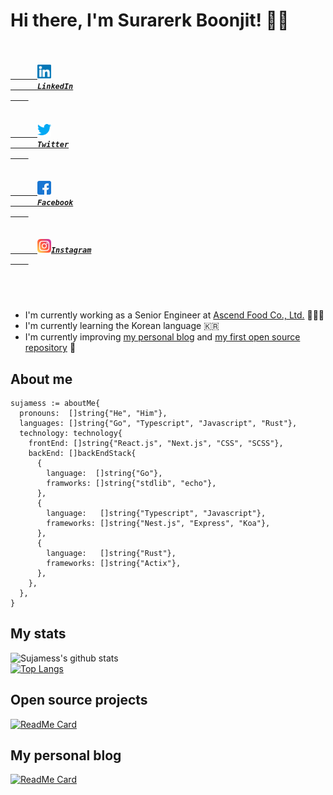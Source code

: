 # Hi there, I'm Surarerk Boonjit! 👋🏻

<h5 align="left">
  <code>
    <a href="https://www.linkedin.com/in/surarerk-boonjit/" title="LinkedIn Profile">
      <img width="22" src="https://github.com/sujamess/sujamess/blob/master/resources/linkedin.svg">
      LinkedIn
    </a>
  </code>
  <code>
    <a href="https://www.twitter.com/syujamess" title="HackerRank Profile">
      <img width="22" src="https://github.com/sujamess/sujamess/blob/master/resources/twitter.svg">
      Twitter
    </a>
  </code>
  <code>
    <a href="https://www.facebook.com/sujamess" title="Stack Overflow Profile">
      <img width="22" src="https://github.com/sujamess/sujamess/blob/master/resources/facebook.svg">
      Facebook
    </a>
  </code>
  <code>
    <a href="https://www.instagram.com/s6k.j" title="Instagram Profile">
      <img width="22" src="https://github.com/sujamess/sujamess/blob/master/resources/instagram.svg">Instagram
    </a>
  </code>
</h5>

<br />

- I'm currently working as a Senior Engineer at [Ascend Food Co., Ltd.](https://www.ascendcorp.com/) 👨🏻‍💻
- I'm currently learning the Korean language 🇰🇷
- I'm currently improving [my personal blog](https://blog.sujamess.vercel.app) and [my first open source repository](https://github.com/sujamess/number-to-words) 🧐

## About me
``` golang
sujamess := aboutMe{
  pronouns:  []string{"He", "Him"},
  languages: []string{"Go", "Typescript", "Javascript", "Rust"},
  technology: technology{
    frontEnd: []string{"React.js", "Next.js", "CSS", "SCSS"},
    backEnd: []backEndStack{
      {
        language:  []string{"Go"},
        framworks: []string{"stdlib", "echo"},
      },
      {
        language:   []string{"Typescript", "Javascript"},
        frameworks: []string{"Nest.js", "Express", "Koa"},
      },
      {
        language:   []string{"Rust"},
        frameworks: []string{"Actix"},
      },
    },
  },
}
```

## My stats

![Sujamess's github stats](https://github-readme-stats.vercel.app/api?username=sujamess&&hide=contribs,issues&include_all_commits=true&count_private=true)
<br />
[![Top Langs](https://github-readme-stats.vercel.app/api/top-langs/?username=sujamess)](https://github.com/sujamess/sujamess)

## Open source projects

[![ReadMe Card](https://github-readme-stats.vercel.app/api/pin/?username=sujamess&repo=number-to-words&show_owner=true)](https://github.com/sujamess/number-to-words)

## My personal blog

[![ReadMe Card](https://github-readme-stats.vercel.app/api/pin/?username=sujamess&repo=blog&show_owner=true)](https://github.com/sujamess/number-to-words)